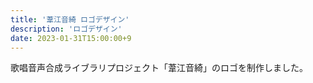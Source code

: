 ```yaml
---
title: '葦江音綺 ロゴデザイン'
description: 'ロゴデザイン'
date: 2023-01-31T15:00:00+9
---
```


歌唱音声合成ライブラリプロジェクト「葦江音綺」のロゴを制作しました。
